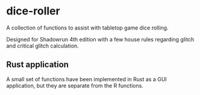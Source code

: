 # dice-roller

A collection of functions to assist with tabletop game dice rolling.

Designed for Shadowrun 4th edition with a few house rules regarding glitch and critical glitch calculation.

## Rust application

A small set of functions have been implemented in Rust as a GUI application, but they are separate from the R functions.
